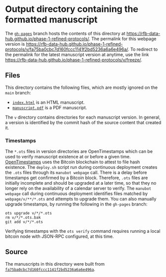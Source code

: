 # Output directory containing the formatted manuscript

The [`gh-pages`](https://github.com/rfb-data-hub/phase-1-refined-protocols/tree/gh-pages) branch hosts the contents of this directory at <https://rfb-data-hub.github.io/phase-1-refined-protocols/>.
The permalink for this webpage version is <https://rfb-data-hub.github.io/phase-1-refined-protocols/v/fa75ba0cbc7d160fccc1141f2bd5236a6a6e496a/>.
To redirect to the permalink for the latest manuscript version at anytime, use the link <https://rfb-data-hub.github.io/phase-1-refined-protocols/v/freeze/>.

## Files

This directory contains the following files, which are mostly ignored on the `main` branch:

+ [`index.html`](index.html) is an HTML manuscript.
+ [`manuscript.pdf`](manuscript.pdf) is a PDF manuscript.

The `v` directory contains directories for each manuscript version.
In general, a version is identified by the commit hash of the source content that created it.

### Timestamps

The `*.ots` files in version directories are OpenTimestamps which can be used to verify manuscript existence at or before a given time.
[OpenTimestamps](https://opentimestamps.org/) uses the Bitcoin blockchain to attest to file hash existence.
The `deploy.sh` script run during continuous deployment creates the `.ots` files through its `manubot webpage` call.
There is a delay before timestamps get confirmed by a Bitcoin block.
Therefore, `.ots` files are initially incomplete and should be upgraded at a later time, so that they no longer rely on the availability of a calendar server to verify.
The `manubot webpage` call during continuous deployment identifies files matched by `webpage/v/**/*.ots` and attempts to upgrade them.
You can also manually upgrade timestamps, by running the following in the `gh-pages` branch:

```shell
ots upgrade v/*/*.ots
rm v/*/*.ots.bak
git add v/*/*.ots
```

Verifying timestamps with the `ots verify` command requires running a local bitcoin node with JSON-RPC configured, at this time.

## Source

The manuscripts in this directory were built from
[`fa75ba0cbc7d160fccc1141f2bd5236a6a6e496a`](https://github.com/rfb-data-hub/phase-1-refined-protocols/commit/fa75ba0cbc7d160fccc1141f2bd5236a6a6e496a).
